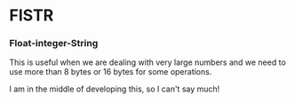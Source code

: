 # FISTR
### Float-integer-String

This is useful when we are dealing with very large numbers and we need to use
more than 8 bytes or 16 bytes for some operations.

I am in the middle of developing this, so I can't say much!